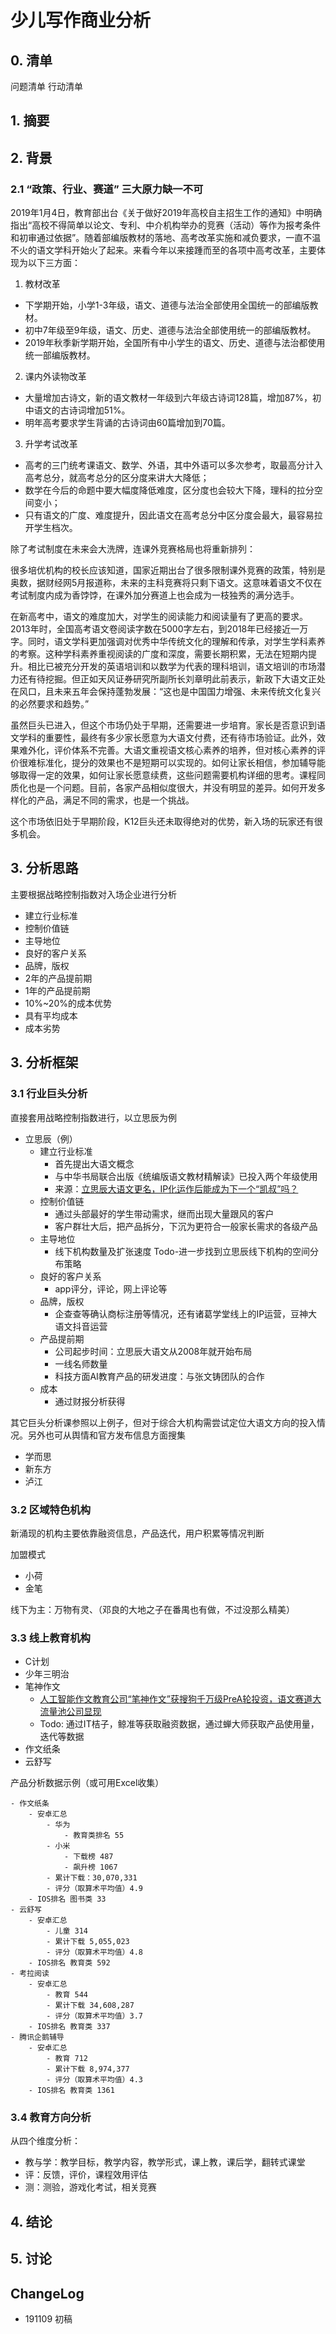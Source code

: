 # 少儿写作商业分析

## 0. 清单

问题清单
行动清单

## 1. 摘要

## 2. 背景

### 2.1 “政策、行业、赛道” 三大原力缺一不可

2019年1月4日，教育部出台《关于做好2019年高校自主招生工作的通知》中明确指出“高校不得简单以论文、专利、中介机构举办的竞赛（活动）等作为报考条件和初审通过依据”。随着部编版教材的落地、高考改革实施和减负要求，一直不温不火的语文学科开始火了起来。来看今年以来接踵而至的各项中高考改革，主要体现为以下三方面：

1. 教材改革

- 下学期开始，小学1-3年级，语文、道德与法治全部使用全国统一的部编版教材。
- 初中7年级至9年级，语文、历史、道德与法治全部使用统一的部编版教材。
- 2019年秋季新学期开始，全国所有中小学生的语文、历史、道德与法治都使用统一部编版教材。

2. 课内外读物改革

- 大量增加古诗文，新的语文教材一年级到六年级古诗词128篇，增加87%，初中语文的古诗词增加51%。
- 明年高考要求学生背诵的古诗词由60篇增加到70篇。 
 
3. 升学考试改革

- 高考的三门统考课语文、数学、外语，其中外语可以多次参考，取最高分计入高考总分，就高考总分的区分度来讲大大降低；
- 数学在今后的命题中要大幅度降低难度，区分度也会较大下降，理科的拉分空间变小；
- 只有语文的广度、难度提升，因此语文在高考总分中区分度会最大，最容易拉开学生档次。

除了考试制度在未来会大洗牌，连课外竞赛格局也将重新排列：

很多培优机构的校长应该知道，国家近期出台了很多限制课外竞赛的政策，特别是奥数，据财经网5月报道称，未来的主科竞赛将只剩下语文。这意味着语文不仅在考试制度内成为香饽饽，在课外加分赛道上也会成为一枝独秀的满分选手。

在新高考中，语文的难度加大，对学生的阅读能力和阅读量有了更高的要求。2013年时，全国高考语文卷阅读字数在5000字左右，到2018年已经接近一万字。同时，语文学科更加强调对优秀中华传统文化的理解和传承，对学生学科素养的考察。这种学科素养重视阅读的广度和深度，需要长期积累，无法在短期内提升。相比已被充分开发的英语培训和以数学为代表的理科培训，语文培训的市场潜力还有待挖掘。但正如天风证券研究所副所长刘章明此前表示，新政下大语文正处在风口，且未来五年会保持蓬勃发展：“这也是中国国力增强、未来传统文化复兴的必然要求和趋势。”

虽然巨头已进入，但这个市场仍处于早期，还需要进一步培育。家长是否意识到语文学科的重要性，最终有多少家长愿意为大语文付费，还有待市场验证。此外，效果难外化，评价体系不完善。大语文重视语文核心素养的培养，但对核心素养的评价很难标准化，提分的效果也不是短期可以实现的。如何让家长相信，参加辅导能够取得一定的效果，如何让家长愿意续费，这些问题需要机构详细的思考。课程同质化也是一个问题。目前，各家产品相似度很大，并没有明显的差异。如何开发多样化的产品，满足不同的需求，也是一个挑战。

这个市场依旧处于早期阶段，K12巨头还未取得绝对的优势，新入场的玩家还有很多机会。

## 3. 分析思路

主要根据战略控制指数对入场企业进行分析

- 建立行业标准
- 控制价值链
- 主导地位
- 良好的客户关系
- 品牌，版权
- 2年的产品提前期
- 1年的产品提前期
- 10%~20%的成本优势
- 具有平均成本
- 成本劣势

## 3. 分析框架

### 3.1 行业巨头分析

直接套用战略控制指数进行，以立思辰为例

- 立思辰（例）
	- 建立行业标准
		- 首先提出大语文概念
		- 与中华书局联合出版《统编版语文教材精解读》已投入两个年级使用
		- 来源：[立思辰大语文更名，IP化运作后能成为下一个“凯叔”吗？](https://www.sohu.com/a/341591991_112831)
	- 控制价值链
		- 通过头部最好的学生带动需求，继而出现大量跟风的客户
		- 客户群壮大后，把产品拆分，下沉为更符合一般家长需求的各级产品
	- 主导地位
		- 线下机构数量及扩张速度 Todo-进一步找到立思辰线下机构的空间分布策略
	- 良好的客户关系
		- app评分，评论，网上评论等
	- 品牌，版权
		- 企查查等确认商标注册等情况，还有诸葛学堂线上的IP运营，豆神大语文抖音运营
	- 产品提前期
		- 公司起步时间：立思辰大语文从2008年就开始布局
		- 一线名师数量
		- 科技方面AI教育产品的研发进度：与张文铸团队的合作
	- 成本
		- 通过财报分析获得


其它巨头分析课参照以上例子，但对于综合大机构需尝试定位大语文方向的投入情况。另外也可从舆情和官方发布信息方面搜集

- 学而思
- 新东方
- 泸江

### 3.2 区域特色机构

新涌现的机构主要依靠融资信息，产品迭代，用户积累等情况判断

加盟模式

- 小荷
- 金笔

线下为主：万物有灵、（邓良的大地之子在番禺也有做，不过没那么精美）

### 3.3 线上教育机构

- C计划
- 少年三明治
- 笔神作文
	- [人工智能作文教育公司“笔神作文”获搜狗千万级PreA轮投资，语文赛道大流量池公司显现](http://finance.sina.com.cn/stock/relnews/us/2019-10-21/doc-iicezuev3613806.shtml)
	- Todo: 通过IT桔子，鲸准等获取融资数据，通过蝉大师获取产品使用量，迭代等数据
- 作文纸条
- 云舒写

产品分析数据示例（或可用Excel收集）

```
- 作文纸条
	- 安卓汇总
		- 华为
			- 教育类排名 55
		- 小米
			- 下载榜 487
			- 飙升榜 1067
		- 累计下载：30,070,331
		- 评分（取算术平均值）4.9
	- IOS排名 图书类 33
- 云舒写
	- 安卓汇总
		- 儿童 314
		- 累计下载 5,055,023
		- 评分（取算术平均值）4.8
	- IOS排名 教育类 592
- 考拉阅读
	- 安卓汇总
		- 教育 544
		- 累计下载 34,608,287
		- 评分（取算术平均值）3.7
	- IOS排名 教育类 337
- 腾讯企鹅辅导
	- 安卓汇总
		- 教育 712
		- 累计下载 8,974,377
		- 评分（取算术平均值）4.3
	- IOS排名 教育类 1361
```



### 3.4 教育方向分析

从四个维度分析：

- 教与学：教学目标，教学内容，教学形式，课上教，课后学，翻转式课堂
- 评：反馈，评价，课程效用评估
- 测：测验，游戏化考试，相关竞赛

## 4. 结论

## 5. 讨论

## ChangeLog
- 191109 初稿